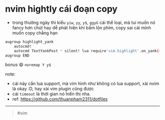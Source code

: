 # nvim hightly cái đoạn copy

- trong thường ngày thì kiểu `yiw`, `yy`, `y$`, `ggyG` cái thể loại, mà tui muốn nó fancy hơn chút hay dễ phát hiện khi bấm lộn phím, copy sai cái mình muốn copy chẳng hạn

```bash
augroup highlight_yank
    autocmd!
    autocmd TextYankPost * silent! lua require'vim.highlight'.on_yank({timeout = 200})
augroup END
```

bonus :smile:
`noremap Y y$`

note:

- cái này cần lua support, mà vim hình như không có lua support, xài nvim là okay :D, hay xài vim plugin cũng được
- cái `timeout` là thời gian nó hiển thị nha.
- ref: <https://github.com/thuanpham2311/dotfiles>

---

> #vim
